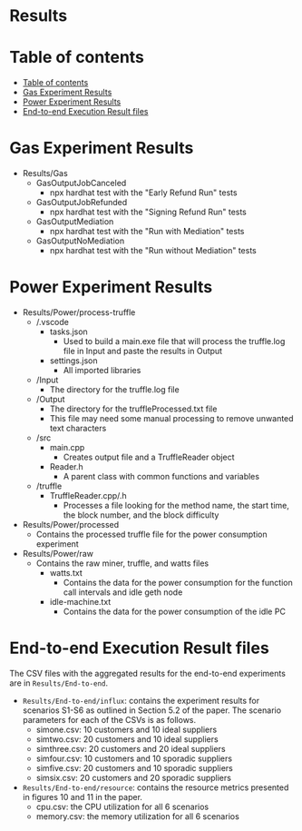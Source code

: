# Results

# Table of contents
- [Table of contents](#table-of-contents)
- [Gas Experiment Results](#gas-experiment-results)
- [Power Experiment Results](#power-experiment-results)
- [ End-to-end Execution Result files](#end-to-end-execution-result-files)

# Gas Experiment Results
* Results/Gas
  * GasOutputJobCanceled
    * npx hardhat test with the "Early Refund Run" tests
  * GasOutputJobRefunded
    * npx hardhat test with the "Signing Refund Run" tests
  * GasOutputMediation
    * npx hardhat test with the "Run with Mediation" tests
  * GasOutputNoMediation
    * npx hardhat test with the "Run without Mediation" tests

# Power Experiment Results
* Results/Power/process-truffle
  * /.vscode
    * tasks.json
        * Used to build a main.exe file that will process the truffle.log file in Input and paste the results in Output
    * settings.json
        * All imported libraries
  * /Input
    * The directory for the truffle.log file
  * /Output
    * The directory for the truffleProcessed.txt file
    * This file may need some manual processing to remove unwanted text characters
  * /src
    * main.cpp
        * Creates output file and a TruffleReader object
    * Reader.h
        * A parent class with common functions and variables
  * /truffle
    * TruffleReader.cpp/.h
        * Processes a file looking for the method name, the start time, the block number, and the block difficulty
* Results/Power/processed
  * Contains the processed truffle file for the power consumption experiment
* Results/Power/raw
  * Contains the raw miner, truffle, and watts files
    * watts.txt
        * Contains the data for the power consumption for the function call intervals and idle geth node
    * idle-machine.txt
        * Contains the data for the power consumption of the idle PC

# End-to-end Execution Result files

The CSV files with the aggregated results for the end-to-end experiments
are in `Results/End-to-end`.

* `Results/End-to-end/influx`: contains the experiment results for scenarios S1-S6
as outlined in Section 5.2 of the paper. The scenario parameters for each of the
CSVs is as follows.
  * simone.csv: 10 customers and 10 ideal suppliers
  * simtwo.csv: 20 customers and 10 ideal suppliers
  * simthree.csv: 20 customers and 20 ideal suppliers
  * simfour.csv: 10 customers and 10 sporadic suppliers
  * simfive.csv: 20 customers and 10 sporadic suppliers
  * simsix.csv: 20 customers and 20 sporadic suppliers
* `Results/End-to-end/resource`: contains the resource metrics presented in figures
10 and 11 in the paper. 
  * cpu.csv: the CPU utilization for all 6 scenarios
  * memory.csv: the memory utilization for all 6 scenarios

